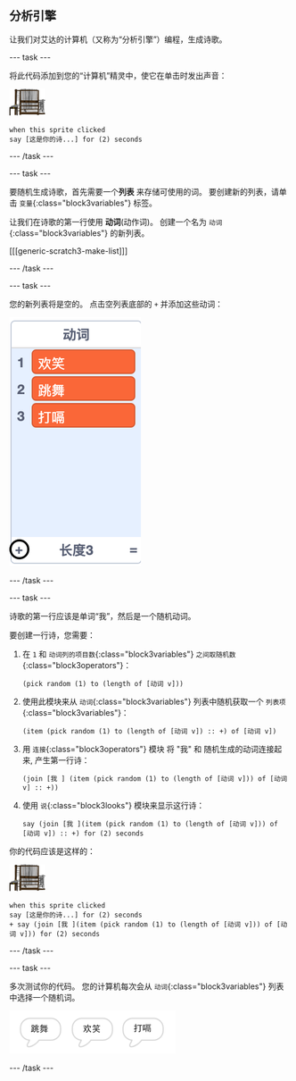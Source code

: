 ## 分析引擎

让我们对艾达的计算机（又称为“分析引擎”）编程，生成诗歌。

--- task ---

将此代码添加到您的“计算机”精灵中，使它在单击时发出声音：

![计算机精灵](images/computer-sprite.png)

```blocks3
when this sprite clicked
say [这是你的诗...] for (2) seconds
```

--- /task ---

--- task ---

要随机生成诗歌，首先需要一个**列表** 来存储可使用的词。 要创建新的列表，请单击 `变量`{:class="block3variables"} 标签。

让我们在诗歌的第一行使用 **动词**(动作词)。 创建一个名为 `动词`{:class="block3variables"} 的新列表。

[[[generic-scratch3-make-list]]]

--- /task ---

--- task ---

您的新列表将是空的。 点击空列表底部的 `+` 并添加这些动词：

![高亮显示 + 的列表](images/poetry-verbs-annotated.png)

--- /task ---

--- task ---

诗歌的第一行应该是单词“我”，然后是一个随机动词。

要创建一行诗，您需要：

1. 在 `1` 和 `动词列的项目数`{:class="block3variables"} `之间取随机数`{:class="block3operators"}：
    
    ```blocks3
    (pick random (1) to (length of [动词 v]))
    ```

2. 使用此模块来从 `动词`{:class="block3variables"} 列表中随机获取一个 `列表项`{:class="block3variables"}：
    
    ```blocks3
    (item (pick random (1) to (length of [动词 v]) :: +) of [动词 v])
    ```

3. 用 `连接`{:class="block3operators"} 模块 将 "我" 和 随机生成的动词连接起来, 产生第一行诗：
    
    ```blocks3
    (join [我 ] (item (pick random (1) to (length of [动词 v])) of [动词 v] :: +))
    ```

4. 使用 `说`{:class="block3looks"} 模块来显示这行诗：
    
    ```blocks3
    say (join [我 ](item (pick random (1) to (length of [动词 v])) of [动词 v]) :: +) for (2) seconds
    ```

你的代码应该是这样的：

![计算机精灵](images/computer-sprite.png)

```blocks3
when this sprite clicked
say [这是你的诗...] for (2) seconds
+ say (join [我 ](item (pick random (1) to (length of [动词 v])) of [动词 v])) for (2) seconds
```

--- /task ---

--- task ---

多次测试你的代码。 您的计算机每次会从 `动词`{:class="block3variables"} 列表中选择一个随机词。

![3 个不同内容的对话框](images/poetry-random-test.png)

--- /task ---